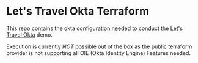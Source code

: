 # Let's Travel Okta Terraform

This repo contains the okta configuration needed to conduct the [Let's Travel Okta](https://github.com/tohcnam/letsTravel-okta) demo.

Execution is currently _NOT_ possible out of the box as the public terraform provider is not supporting all OIE (Okta Identity Engine) Features needed.
